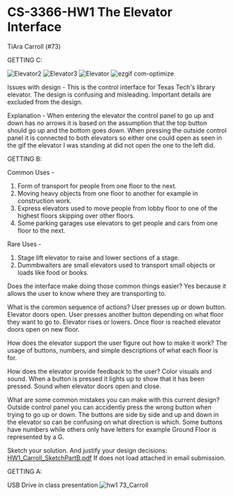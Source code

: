 # CS-3366-HW1 The Elevator Interface
TiAra Carroll (#73)

GETTING C:

![Elevator2](https://user-images.githubusercontent.com/36643475/65015526-6f6d7480-d8e7-11e9-9bab-03b23e18dada.jpg)
![Elevator3](https://user-images.githubusercontent.com/36643475/65015591-91ff8d80-d8e7-11e9-8428-1b708ff76acb.jpg)
![Elevator](https://user-images.githubusercontent.com/36643475/65015599-96c44180-d8e7-11e9-9db4-2a5c61935e5e.jpg)
![ezgif com-optimize](https://user-images.githubusercontent.com/36643475/65015868-6af58b80-d8e8-11e9-909f-2cd7e8d3c70c.gif)



Issues with design - 
This is the control interface for Texas Tech's library elevator. The design is confusing and misleading. Important details are excluded from the design.

Explanation - 
When entering the elevator the control panel to go up and down has no arrows it is based on the assumption that the top button should go up and the bottom goes down. When pressing the outside control panel it is connected to both elevators so either one could open as seen in the gif the elevator I was standing at did not open the one to the left did.

GETTING B:

Common Uses - 
1) Form of transport for people from one floor to the next.
2) Moving heavy objects from one floor to another for example in construction work.
3) Express elevators used to move people from lobby floor to one of the highest floors skipping over other floors.
4) Some parking garages use elevators to get people and cars from one floor to the next.

Rare Uses - 
1) Stage lift elevator to raise and lower sections of a stage.
2) Dummbwaiters are small elevators used to transport small objects or loads like food or books.

Does the interface make doing those common things easier?
Yes because it allows the user to know where they are transporting to.

What is the common sequence of actions?
User presses up or down button. Elevator doors open. User presses another button depending on what floor they want to go to. Elevator rises or lowers. Once floor is reached elevator doors open on new floor. 

How does the elevator support the user figure out how to make it work?
The usage of buttons, numbers, and simple descriptions of what each floor is for.

How does the elevator provide feedback to the user?
Color visuals and sound. When a button is pressed it lights up to show that it has been pressed. Sound when elevator doors open and close. 

What are some common mistakes you can make with this current design?
Outside control panel you can accidently press the wrong button when trying to go up or down.
The buttons are side by side and up and down in the elevator so can be confusing on what direction is which.
Some buttons have numbers while others only have letters for example Ground Floor is represented by a G.

Sketch your solution. And justify your design decisions:
[HW1_Carroll_SketchPartB.pdf](https://github.com/tiara28307/CS-3366-HW1/files/3654173/HW1_Carroll_SketchPartB.pdf)
If does not load attached in email submission.


GETTING A:

USB Drive in class presentation
![hw1 73_Carroll](https://user-images.githubusercontent.com/36643475/65628619-71929b80-df97-11e9-9836-14ad89ad99f2.gif)
